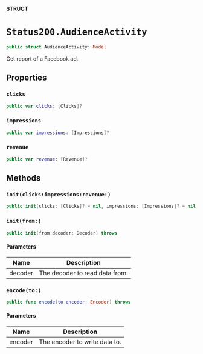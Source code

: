 **STRUCT**

# `Status200.AudienceActivity`

```swift
public struct AudienceActivity: Model
```

Get report of a Facebook ad.

## Properties
### `clicks`

```swift
public var clicks: [Clicks]?
```

### `impressions`

```swift
public var impressions: [Impressions]?
```

### `revenue`

```swift
public var revenue: [Revenue]?
```

## Methods
### `init(clicks:impressions:revenue:)`

```swift
public init(clicks: [Clicks]? = nil, impressions: [Impressions]? = nil, revenue: [Revenue]? = nil)
```

### `init(from:)`

```swift
public init(from decoder: Decoder) throws
```

#### Parameters

| Name | Description |
| ---- | ----------- |
| decoder | The decoder to read data from. |

### `encode(to:)`

```swift
public func encode(to encoder: Encoder) throws
```

#### Parameters

| Name | Description |
| ---- | ----------- |
| encoder | The encoder to write data to. |